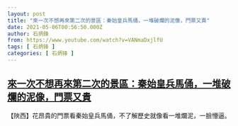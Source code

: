 ```yaml
---
layout: post
title: "來一次不想再來第二次的景區：秦始皇兵馬俑，一堆破爛的泥像，門票又貴"
date: 2021-05-06T00:56:50.000Z
author: 石炳鋒
from: https://www.youtube.com/watch?v=VANmaDxjlfU
tags: [ 石炳锋 ]
categories: [ 石炳锋 ]
---
```

<!--1620262610000-->
[來一次不想再來第二次的景區：秦始皇兵馬俑，一堆破爛的泥像，門票又貴](https://www.youtube.com/watch?v=VANmaDxjlfU)
------

<div>
【陜西】花昂貴的門票看秦始皇兵馬俑，不了解歷史就像看一堆爛泥，一臉懵逼。
</div>
